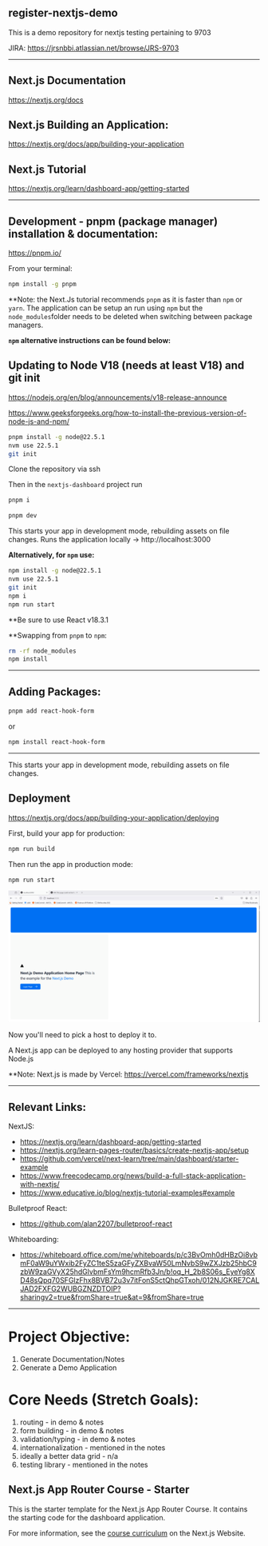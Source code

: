 
## register-nextjs-demo
This is a demo repository for nextjs testing pertaining to 9703

JIRA: https://jrsnbbi.atlassian.net/browse/JRS-9703

---

##  Next.js Documentation
https://nextjs.org/docs
##  Next.js Building an Application:
https://nextjs.org/docs/app/building-your-application
##  Next.js Tutorial
https://nextjs.org/learn/dashboard-app/getting-started

---

## Development - pnpm (package manager) installation & documentation:
https://pnpm.io/

From your terminal:

```sh
npm install -g pnpm
```

**Note: the Next.Js tutorial recommends `pnpm` as it is faster than `npm` or `yarn`. The application can be setup an run using `npm` but the `node_modules`folder needs to be deleted when switching between package managers.

**`npm` alternative instructions can be found below:**

##  Updating to Node V18 (needs at least V18) and git init
https://nodejs.org/en/blog/announcements/v18-release-announce

https://www.geeksforgeeks.org/how-to-install-the-previous-version-of-node-js-and-npm/

```sh
pnpm install -g node@22.5.1
nvm use 22.5.1
git init
```

Clone the repository via ssh

Then in the `nextjs-dashboard` project run

```sh
pnpm i
```

```sh
pnpm dev
```

This starts your app in development mode, rebuilding assets on file changes.
Runs the application locally ->  http://localhost:3000


**Alternatively, for `npm` use:**
```sh
npm install -g node@22.5.1
nvm use 22.5.1
git init
npm i
npm run start
```

**Be sure to use React v18.3.1

**Swapping from `pnpm` to `npm`:
```sh
rm -rf node_modules
npm install
```

---

## Adding Packages:

```sh
pnpm add react-hook-form
```

or

```sh
npm install react-hook-form 
```

---

This starts your app in development mode, rebuilding assets on file changes.

## Deployment
https://nextjs.org/docs/app/building-your-application/deploying

First, build your app for production:

```sh
npm run build
```

Then run the app in production mode:

```sh
npm run start
```

![Alt text](/images/JRS-9703.gif?raw=true "Demo Gif")

Now you'll need to pick a host to deploy it to.

A Next.js app can be deployed to any hosting provider that supports Node.js

**Note: Next.js is made by Vercel: https://vercel.com/frameworks/nextjs

---

##  Relevant Links:
NextJS:
 - https://nextjs.org/learn/dashboard-app/getting-started
 - https://nextjs.org/learn-pages-router/basics/create-nextjs-app/setup
 - https://github.com/vercel/next-learn/tree/main/dashboard/starter-example
 - https://www.freecodecamp.org/news/build-a-full-stack-application-with-nextjs/
 - https://www.educative.io/blog/nextjs-tutorial-examples#example

Bulletproof React:
 - https://github.com/alan2207/bulletproof-react

Whiteboarding:
 - https://whiteboard.office.com/me/whiteboards/p/c3BvOmh0dHBzOi8vbmF0aW9uYWxib2FyZC1teS5zaGFyZXBvaW50LmNvbS9wZXJzb25hbC9zbW9zaGVyX25hdGlvbmFsYm9hcmRfb3Jn/b!oq_H_2b8S06s_EyeYg8XD48sQpq70SFGlzFhx8BVB72u3v7itFonS5ctQhpGTxoh/012NJGKRE7CALJAD2FXFG2WUBGZNZDTOIP?sharingv2=true&fromShare=true&at=9&fromShare=true

---

# Project Objective:
1) Generate Documentation/Notes
2) Generate a Demo Application

# Core Needs (Stretch Goals):
1) routing - in demo & notes
2) form building - in demo & notes
3) validation/typing - in demo & notes
4) internationalization - mentioned in the notes
5) ideally a better data grid - n/a
6) testing library - mentioned in the notes


## Next.js App Router Course - Starter

This is the starter template for the Next.js App Router Course. It contains the starting code for the dashboard application.

For more information, see the [course curriculum](https://nextjs.org/learn) on the Next.js Website.
